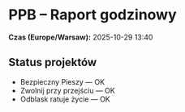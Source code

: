 # PPB – Raport godzinowy
**Czas (Europe/Warsaw):** 2025-10-29 13:40

## Status projektów
- Bezpieczny Pieszy — OK
- Zwolnij przy przejściu — OK
- Odblask ratuje życie — OK

